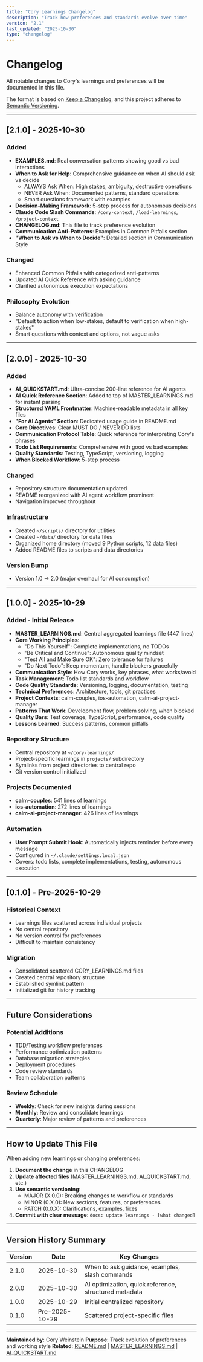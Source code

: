 ```yaml
---
title: "Cory Learnings Changelog"
description: "Track how preferences and standards evolve over time"
version: "2.1"
last_updated: "2025-10-30"
type: "changelog"
---
```


# Changelog

All notable changes to Cory's learnings and preferences will be documented in this file.

The format is based on [Keep a Changelog](https://keepachangelog.com/en/1.0.0/),
and this project adheres to [Semantic Versioning](https://semver.org/spec/v2.0.0.html).

---

## [2.1.0] - 2025-10-30

### Added
- **EXAMPLES.md**: Real conversation patterns showing good vs bad interactions
- **When to Ask for Help**: Comprehensive guidance on when AI should ask vs decide
  - ALWAYS Ask When: High stakes, ambiguity, destructive operations
  - NEVER Ask When: Documented patterns, standard operations
  - Smart questions framework with examples
- **Decision-Making Framework**: 5-step process for autonomous decisions
- **Claude Code Slash Commands**: `/cory-context`, `/load-learnings`, `/project-context`
- **CHANGELOG.md**: This file to track preference evolution
- **Communication Anti-Patterns**: Examples in Common Pitfalls section
- **"When to Ask vs When to Decide"**: Detailed section in Communication Style

### Changed
- Enhanced Common Pitfalls with categorized anti-patterns
- Updated AI Quick Reference with asking guidance
- Clarified autonomous execution expectations

### Philosophy Evolution
- Balance autonomy with verification
- "Default to action when low-stakes, default to verification when high-stakes"
- Smart questions with context and options, not vague asks

---

## [2.0.0] - 2025-10-30

### Added
- **AI_QUICKSTART.md**: Ultra-concise 200-line reference for AI agents
- **AI Quick Reference Section**: Added to top of MASTER_LEARNINGS.md for instant parsing
- **Structured YAML Frontmatter**: Machine-readable metadata in all key files
- **"For AI Agents" Section**: Dedicated usage guide in README.md
- **Core Directives**: Clear MUST DO / NEVER DO lists
- **Communication Protocol Table**: Quick reference for interpreting Cory's phrases
- **Todo List Requirements**: Comprehensive with good vs bad examples
- **Quality Standards**: Testing, TypeScript, versioning, logging
- **When Blocked Workflow**: 5-step process

### Changed
- Repository structure documentation updated
- README reorganized with AI agent workflow prominent
- Navigation improved throughout

### Infrastructure
- Created `~/scripts/` directory for utilities
- Created `~/data/` directory for data files
- Organized home directory (moved 9 Python scripts, 12 data files)
- Added README files to scripts and data directories

### Version Bump
- Version 1.0 → 2.0 (major overhaul for AI consumption)

---

## [1.0.0] - 2025-10-29

### Added - Initial Release
- **MASTER_LEARNINGS.md**: Central aggregated learnings file (447 lines)
- **Core Working Principles**:
  - "Do This Yourself": Complete implementations, no TODOs
  - "Be Critical and Continue": Autonomous quality mindset
  - "Test All and Make Sure OK": Zero tolerance for failures
  - "Do Next Todo": Keep momentum, handle blockers gracefully
- **Communication Style**: How Cory works, key phrases, what works/avoid
- **Task Management**: Todo list standards and workflow
- **Code Quality Standards**: Versioning, logging, documentation, testing
- **Technical Preferences**: Architecture, tools, git practices
- **Project Contexts**: calm-couples, ios-automation, calm-ai-project-manager
- **Patterns That Work**: Development flow, problem solving, when blocked
- **Quality Bars**: Test coverage, TypeScript, performance, code quality
- **Lessons Learned**: Success patterns, common pitfalls

### Repository Structure
- Central repository at `~/cory-learnings/`
- Project-specific learnings in `projects/` subdirectory
- Symlinks from project directories to central repo
- Git version control initialized

### Projects Documented
- **calm-couples**: 541 lines of learnings
- **ios-automation**: 272 lines of learnings
- **calm-ai-project-manager**: 426 lines of learnings

### Automation
- **User Prompt Submit Hook**: Automatically injects reminder before every message
- Configured in `~/.claude/settings.local.json`
- Covers: todo lists, complete implementations, testing, autonomous execution

---

## [0.1.0] - Pre-2025-10-29

### Historical Context
- Learnings files scattered across individual projects
- No central repository
- No version control for preferences
- Difficult to maintain consistency

### Migration
- Consolidated scattered CORY_LEARNINGS.md files
- Created central repository structure
- Established symlink pattern
- Initialized git for history tracking

---

## Future Considerations

### Potential Additions
- TDD/Testing workflow preferences
- Performance optimization patterns
- Database migration strategies
- Deployment procedures
- Code review standards
- Team collaboration patterns

### Review Schedule
- **Weekly**: Check for new insights during sessions
- **Monthly**: Review and consolidate learnings
- **Quarterly**: Major review of patterns and preferences

---

## How to Update This File

When adding new learnings or changing preferences:

1. **Document the change** in this CHANGELOG
2. **Update affected files** (MASTER_LEARNINGS.md, AI_QUICKSTART.md, etc.)
3. **Use semantic versioning**:
   - MAJOR (X.0.0): Breaking changes to workflow or standards
   - MINOR (0.X.0): New sections, features, or preferences
   - PATCH (0.0.X): Clarifications, examples, fixes
4. **Commit with clear message**: `docs: update learnings - [what changed]`

---

## Version History Summary

| Version | Date | Key Changes |
|---------|------|-------------|
| 2.1.0 | 2025-10-30 | When to ask guidance, examples, slash commands |
| 2.0.0 | 2025-10-30 | AI optimization, quick reference, structured metadata |
| 1.0.0 | 2025-10-29 | Initial centralized repository |
| 0.1.0 | Pre-2025-10-29 | Scattered project-specific files |

---

**Maintained by**: Cory Weinstein
**Purpose**: Track evolution of preferences and working style
**Related**: [README.md](README.md) | [MASTER_LEARNINGS.md](MASTER_LEARNINGS.md) | [AI_QUICKSTART.md](AI_QUICKSTART.md)
